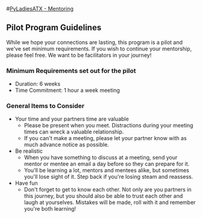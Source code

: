#[PyLadiesATX - Mentoring](../README.md)

## Pilot Program Guidelines

While we hope your connections are lasting, this program is a pilot and we've set minimum requirements. If you wish to continue your mentorship, please feel free. We want to be facilitators in your journey! 

### Minimum Requirements set out for the pilot

* Duration: 6 weeks
* Time Commitment: 1 hour a week meeting

### General Items to Consider

* Your time and your partners time are valuable
	- Please be present when you meet. Distractions during your meeting times can wreck a valuable relationship.
	- If you can't make a meeting, please let your partner know with as much advance notice as possible.
* Be realistic
	- When you have something to discuss at a meeting, send your mentor or mentee an email a day before so they can prepare for it. 
	- You'll be learning a lot, mentors and mentees alike, but sometimes you'll lose sight of it. Step back if you're losing steam and reassess. 
* Have fun
	- Don't forget to get to know each other. Not only are you partners in this journey, but you should also be able to trust each other and laugh at yourselves. Mistakes will be made, roll with it and remember you're both learning!